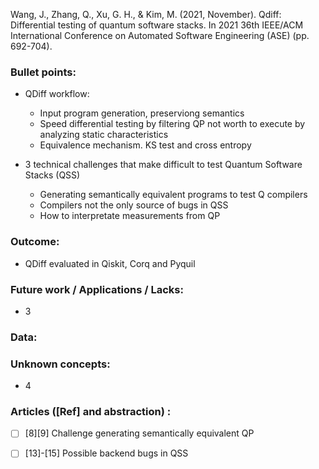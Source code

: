Wang, J., Zhang, Q., Xu, G. H., & Kim, M. (2021, November). Qdiff: Differential testing of quantum software stacks. In 2021 36th IEEE/ACM International Conference on Automated Software Engineering (ASE) (pp. 692-704).

### Bullet points:
* QDiff workflow:
  * Input program generation, preserviong semantics
  * Speed differential testing by filtering QP not worth to execute by analyzing static characteristics
  * Equivalence mechanism. KS test and cross entropy

* 3 technical challenges that make difficult to test Quantum Software Stacks (QSS)
  * Generating semantically equivalent programs to test Q compilers
  * Compilers not the only source of bugs in QSS
  * How to interpretate measurements from QP
  


### Outcome:
* QDiff evaluated in Qiskit, Corq and Pyquil


### Future work / Applications / Lacks:
* 3

### Data:

### Unknown concepts:
* 4


### Articles ([Ref] and abstraction) :
- [ ] [8][9] Challenge generating semantically equivalent QP
- [ ] [13]-[15] Possible backend bugs in QSS





